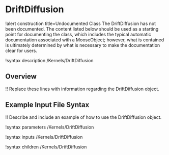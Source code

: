 # DriftDiffusion

!alert construction title=Undocumented Class
The DriftDiffusion has not been documented. The content listed below should be used as a starting point for
documenting the class, which includes the typical automatic documentation associated with a
MooseObject; however, what is contained is ultimately determined by what is necessary to make the
documentation clear for users.

!syntax description /Kernels/DriftDiffusion

## Overview

!! Replace these lines with information regarding the DriftDiffusion object.

## Example Input File Syntax

!! Describe and include an example of how to use the DriftDiffusion object.

!syntax parameters /Kernels/DriftDiffusion

!syntax inputs /Kernels/DriftDiffusion

!syntax children /Kernels/DriftDiffusion
